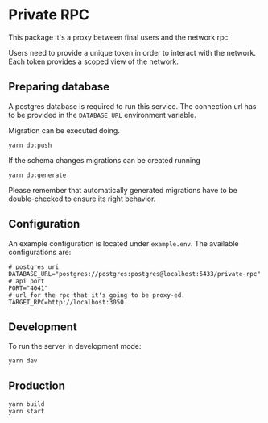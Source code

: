 # Private RPC

This package it's a proxy between final users and the network rpc.

Users need to provide a unique token in order to interact with the network.
Each token provides a scoped view of the network.

## Preparing database

A postgres database is required to run this service. The connection url
has to be provided in the `DATABASE_URL` environment variable.

Migration can be executed doing.

``` shell
yarn db:push
```

If the schema changes migrations can be created running

``` shell
yarn db:generate
```

Please remember that automatically generated migrations have to be
double-checked to ensure its right behavior.

## Configuration

An example configuration is located under `example.env`.
The available configurations are:

``` dotenv
# postgres uri
DATABASE_URL="postgres://postgres:postgres@localhost:5433/private-rpc"
# api port
PORT="4041"
# url for the rpc that it's going to be proxy-ed.
TARGET_RPC=http://localhost:3050
```

## Development

To run the server in development mode:

```
yarn dev
```


## Production

``` shell
yarn build
yarn start
```
